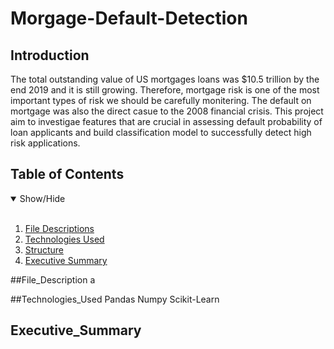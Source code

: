 # Morgage-Default-Detection

## Introduction
The total outstanding value of US mortgages loans was $10.5 trillion by the end 2019 and it is still growing. Therefore, mortgage risk is one of the most important types of risk we should be carefully monitering. The default on mortgage was also the direct casue to the 2008 financial crisis. This project aim to investigae features that are crucial in assessing default probability of loan applicants and build classification model to successfully detect high risk applications.

## Table of Contents
<details open>
<summary>Show/Hide</summary>
<br>

1. [ File Descriptions ](##File_Description)
2. [ Technologies Used ](##Technologies_Used)    
3. [ Structure ](##Structure)
4. [ Executive Summary ](##Executive_Summary)
</details>

##File_Description
a

##Technologies_Used
Pandas
Numpy
Scikit-Learn

## Executive_Summary
